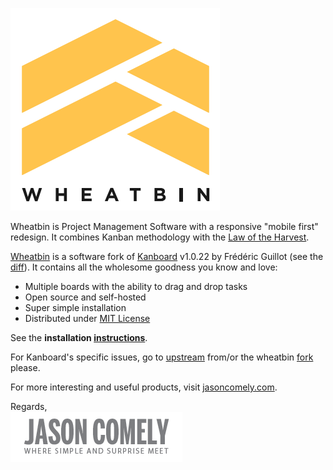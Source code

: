 [![WHEATBIN's logo][logo-wb]][Wheatbin]

Wheatbin is Project Management Software with a responsive "mobile first" redesign. It combines Kanban methodology with the [Law of the Harvest]. 

[Wheatbin] is a software fork of [Kanboard] v1.0.22 by Frédéric Guillot (see the [diff]). It contains all the wholesome goodness you know and love:

- Multiple boards with the ability to drag and drop tasks
- Open source and self-hosted
- Super simple installation
- Distributed under [MIT License](LICENSE)

See the **installation [instructions]**.

For Kanboard's specific issues, go to [upstream] from/or the wheatbin [fork] please.

For more interesting and useful products, visit [jasoncomely.com][jasoncomely].

Regards,  
[![Jason Comely's logo][logo-jc]][jasoncomely]


[Wheatbin]: http://www.wheatbin.com
[Kanboard]: http://kanboard.net
[jasoncomely]: http://jasoncomely.com
[diff]: //github.com/fguillot/kanboard/compare/v1.0.22...wheatbin:master

[logo-wb]: wheatbin-logo.png
[logo-jc]: JASONCOMELYconcepts-logo.png

[Law of the Harvest]: doc/law-of-the-harvest.markdown
[motivation]: doc/seed-of-entrepreneurship.markdown

[instructions]: WHEATBIN-INSTALL.md
[upstream]: //github.com/fguillot/kanboard
[fork]: //github.com/wheatbin/kanboard

